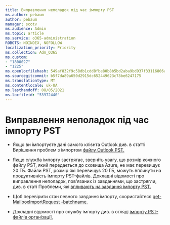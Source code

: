 ```yaml
---
title: Виправлення неполадок під час імпорту PST
ms.author: pebaum
author: pebaum
manager: scotv
ms.audience: Admin
ms.topic: article
ms.service: o365-administration
ROBOTS: NOINDEX, NOFOLLOW
localization_priority: Priority
ms.collection: Adm_O365
ms.custom:
- "1800027"
- "1225"
ms.openlocfilehash: 549af832f9c58db1cdd8fbe80b8b5bd2aba9bd937f33116806a9391cbc9a5d4c
ms.sourcegitcommit: b5f7da89a650d2915dc652449623c78be6247175
ms.translationtype: MT
ms.contentlocale: uk-UA
ms.lasthandoff: 08/05/2021
ms.locfileid: "53972440"
---
```

# <a name="troubleshooting-pst-import-issues"></a>Виправлення неполадок під час імпорту PST

- Якщо ви імпортуєте дані самого клієнта Outlook див. в статті Вирішення проблем з імпортом [файлу Outlook PST.](https://support.office.com/article/Fix-problems-importing-an-Outlook-pst-file-2d2e50dc-5c36-4ab2-ab50-f1be733b3d6e)

- Якщо служба імпорту застрягає, зверніть увагу, що розмір кожного файлу PST, який передається до сховища Azure, не має перевищує 20 ГБ. Файли PST, розмір які перевищує 20 ГБ, можуть вплинути на продуктивність імпорту PST-файлів. Докладні відомості про виправлення неполадок, пов'язаних із завданнями, що застрягли, див. в статі Проблеми, які [впливають на завдання імпорту PST.](https://docs.microsoft.com/office365/troubleshoot/pst-import-service/issues-with-pst-import-job)

- Щоб перевірити стан певного завдання імпорту, скористайтеся [get-MailboxImportRequest -batchname.](https://docs.microsoft.com/powershell/module/exchange/mailboxes/get-mailboximportrequest)

- Докладні відомості про службу імпорту див. в огляді [імпорту PST-файлів організації.](https://docs.microsoft.com/microsoft-365/compliance/importing-pst-files-to-office-365?view=o365-worldwide)
